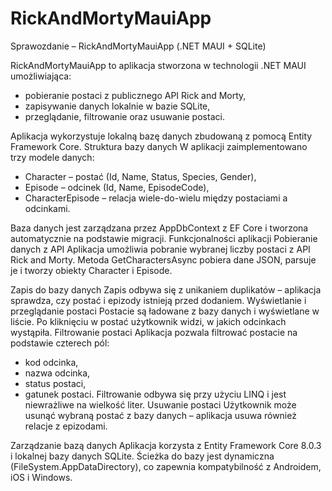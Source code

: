# RickAndMortyMauiApp
Sprawozdanie – RickAndMortyMauiApp (.NET MAUI + SQLite)

RickAndMortyMauiApp to aplikacja stworzona w technologii .NET MAUI umożliwiająca:
- pobieranie postaci z publicznego API Rick and Morty,
- zapisywanie danych lokalnie w bazie SQLite,
- przeglądanie, filtrowanie oraz usuwanie postaci.

Aplikacja wykorzystuje lokalną bazę danych zbudowaną z pomocą Entity Framework Core.
Struktura bazy danych
W aplikacji zaimplementowano trzy modele danych:
- Character – postać (Id, Name, Status, Species, Gender),
- Episode – odcinek (Id, Name, EpisodeCode),
- CharacterEpisode – relacja wiele-do-wielu między postaciami a odcinkami.

Baza danych jest zarządzana przez AppDbContext z EF Core i tworzona automatycznie na podstawie migracji.
Funkcjonalności aplikacji
Pobieranie danych z API
Aplikacja umożliwia pobranie wybranej liczby postaci z API Rick and Morty. Metoda GetCharactersAsync pobiera dane JSON, parsuje je i tworzy obiekty Character i Episode.

Zapis do bazy danych
Zapis odbywa się z unikaniem duplikatów – aplikacja sprawdza, czy postać i epizody istnieją przed dodaniem.
Wyświetlanie i przeglądanie postaci
Postacie są ładowane z bazy danych i wyświetlane w liście. Po kliknięciu w postać użytkownik widzi, w jakich odcinkach wystąpiła.
Filtrowanie postaci
Aplikacja pozwala filtrować postacie na podstawie czterech pól:
- kod odcinka,
- nazwa odcinka,
- status postaci,
- gatunek postaci.
Filtrowanie odbywa się przy użyciu LINQ i jest niewrażliwe na wielkość liter.
Usuwanie postaci
Użytkownik może usunąć wybraną postać z bazy danych – aplikacja usuwa również relacje z epizodami.

Zarządzanie bazą danych
Aplikacja korzysta z Entity Framework Core 8.0.3 i lokalnej bazy danych SQLite.
Ścieżka do bazy jest dynamiczna (FileSystem.AppDataDirectory), co zapewnia kompatybilność z Androidem, iOS i Windows.

